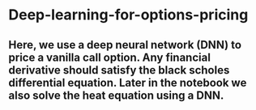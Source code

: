 # Deep-learning-for-options-pricing
## Here, we use a deep neural network (DNN) to price a vanilla call option. Any financial derivative should satisfy the black scholes differential equation. Later in the notebook we also solve the heat equation using a DNN. 
